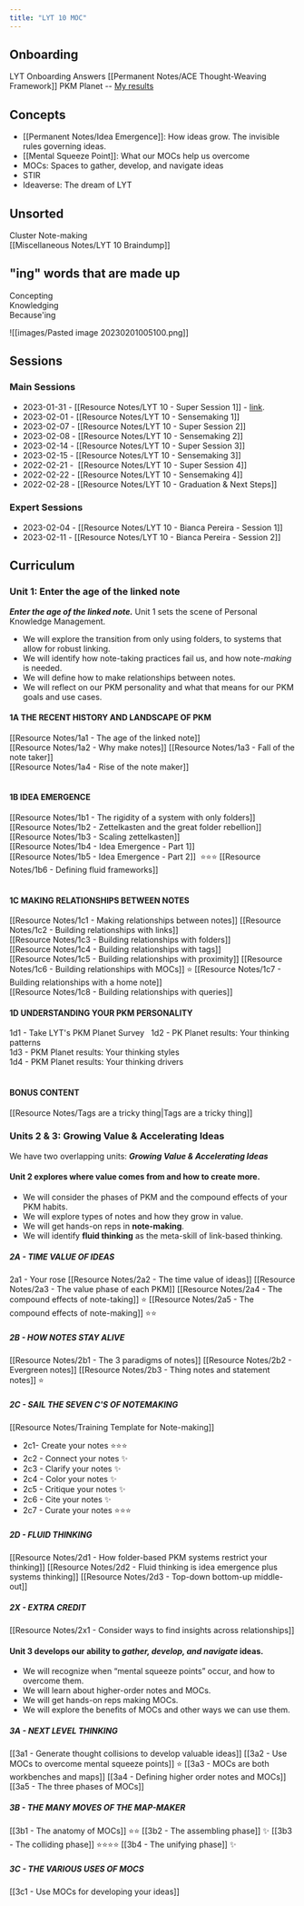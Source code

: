 ```yaml
---
title: "LYT 10 MOC"
---
```

## Onboarding 
LYT Onboarding Answers 
[[Permanent Notes/ACE Thought-Weaving Framework]]
PKM Planet -- [My results](https://www.guidedtrack.com/programs/2tg920z/run?FirstName=Bianca&LastName=Aguilar&DRIVER_memory=17&DRIVER_idea=41&DRIVER_output=34&DRIVER_productivity=19&DRIVER_improvement=33&DRIVER_relationship=15&STYLE_topdown=3&STYLE_bottomup=11) 

## Concepts 
- [[Permanent Notes/Idea Emergence]]: How ideas grow. The invisible rules governing ideas. 
- [[Mental Squeeze Point]]: What our MOCs help us overcome
- MOCs: Spaces to gather, develop, and navigate ideas
- STIR 
- Ideaverse: The dream of LYT

## Unsorted 
Cluster
Note-making  
[[Miscellaneous Notes/LYT 10 Braindump]]

  
## "ing" words that are made up  
Concepting  
Knowledging  
Because'ing  

![[images/Pasted image 20230201005100.png]]
  
  
## Sessions   
### Main Sessions
- 2023-01-31 - [[Resource Notes/LYT 10 - Super Session 1]] - [link]([https://community.linkingyourthinking.com/c/lyt-10-events-recordings/super-session-1](https://community.linkingyourthinking.com/c/lyt-10-events-recordings/super-session-1)).  
- 2023-02-01 - [[Resource Notes/LYT 10 - Sensemaking 1]]    
- 2023-02-07 - [[Resource Notes/LYT 10 - Super Session 2]]   
- 2023-02-08 - [[Resource Notes/LYT 10 - Sensemaking 2]]    
- 2023-02-14 - [[Resource Notes/LYT 10 - Super Session 3]]   
- 2023-02-15 - [[Resource Notes/LYT 10 - Sensemaking 3]]    
- 2022-02-21 -  [[Resource Notes/LYT 10 - Super Session 4]] 
- 2022-02-22 - [[Resource Notes/LYT 10 - Sensemaking 4]]    
- 2022-02-28 - [[Resource Notes/LYT 10 - Graduation & Next Steps]]    

### Expert Sessions
- 2023-02-04 - [[Resource Notes/LYT 10 - Bianca Pereira - Session 1]]
- 2023-02-11 - [[Resource Notes/LYT 10 - Bianca Pereira - Session 2]]
   
## Curriculum    
### Unit 1: **Enter the age of the linked note**
***Enter the age of the linked note.*** Unit 1 sets the scene of Personal Knowledge Management.

-   We will explore the transition from only using folders, to systems that allow for robust linking.
-   We will identify how note-taking practices fail us, and how note-*making* is needed.
-   We will define how to make relationships between notes.
-  We will reflect on our PKM personality and what that means for our PKM goals and use cases.

#### **1A THE RECENT HISTORY AND LANDSCAPE OF PKM** 
[[Resource Notes/1a1 - The age of the linked note]]    
[[Resource Notes/1a2 - Why make notes]] 
[[Resource Notes/1a3 - Fall of the note taker]]    
[[Resource Notes/1a4 - Rise of the note maker]]  
   
#### **1B IDEA EMERGENCE**    
[[Resource Notes/1b1 - The rigidity of a system with only folders]]    
[[Resource Notes/1b2 - Zettelkasten and the great folder rebellion]]    
[[Resource Notes/1b3 - Scaling zettelkasten]]    
[[Resource Notes/1b4 - Idea Emergence - Part 1]]    
[[Resource Notes/1b5 - Idea Emergence - Part 2]]  ⭐⭐⭐
[[Resource Notes/1b6 - Defining fluid frameworks]]    
   
#### **1C MAKING RELATIONSHIPS BETWEEN NOTES**    
[[Resource Notes/1c1 - Making relationships between notes]]
[[Resource Notes/1c2 - Building relationships with links]]    
[[Resource Notes/1c3 - Building relationships with folders]]    
[[Resource Notes/1c4 - Building relationships with tags]]    
[[Resource Notes/1c5 - Building relationships with proximity]]
[[Resource Notes/1c6 - Building relationships with MOCs]] ⭐
[[Resource Notes/1c7 - Building relationships with a home note]]    
[[Resource Notes/1c8 - Building relationships with queries]]    
#### **1D UNDERSTANDING YOUR PKM PERSONALITY**    
1d1 - Take LYT's PKM Planet Survey   
1d2 - PK Planet results: Your thinking patterns    
1d3 - PKM Planet results: Your thinking styles    
1d4 - PKM Planet results: Your thinking drivers    
   
#### **BONUS CONTENT**    
[[Resource Notes/Tags are a tricky thing|Tags are a tricky thing]]

### Units 2 & 3: **Growing Value & Accelerating Ideas**
We have two overlapping units: **_Growing Value & Accelerating Ideas_**

#### Unit 2 explores where **value** comes from and how to create more.
- We will consider the phases of PKM and the compound effects of your PKM habits.
- We will explore types of notes and how they grow in value.
- We will get hands-on reps in **note-making**.
- We will identify **fluid thinking** as the meta-skill of link-based thinking.

##### 2A - TIME VALUE OF IDEAS
2a1 - Your rose
[[Resource Notes/2a2 - The time value of ideas]]
[[Resource Notes/2a3 - The value phase of each PKM]]
[[Resource Notes/2a4 - The compound effects of note-taking]] ⭐
[[Resource Notes/2a5 - The compound effects of note-making]] ⭐⭐

##### 2B - HOW NOTES STAY ALIVE
[[Resource Notes/2b1 - The 3 paradigms of notes]]
[[Resource Notes/2b2 - Evergreen notes]]
[[Resource Notes/2b3 - Thing notes and statement notes]] ⭐

##### 2C - SAIL THE SEVEN C'S OF NOTEMAKING
[[Resource Notes/Training Template for Note-making]] 
- 2c1- Create your notes ⭐⭐⭐
- 2c2 - Connect your notes ✨
- 2c3 - Clarify your notes ✨
- 2c4 - Color your notes ✨
- 2c5 - Critique your notes ✨
- 2c6 - Cite your notes ✨
- 2c7 - Curate your notes ⭐⭐⭐

##### 2D - FLUID THINKING
[[Resource Notes/2d1 - How folder-based PKM systems restrict your thinking]]
[[Resource Notes/2d2 - Fluid thinking is idea emergence plus systems thinking]]
[[Resource Notes/2d3 - Top-down bottom-up middle-out]]

##### 2X - EXTRA CREDIT
[[Resource Notes/2x1 - Consider ways to find insights across relationships]]

#### ﻿Unit 3 develops our ability to _gather, develop, and navigate_ ideas.
- We will recognize when “mental squeeze points” occur, and how to overcome them.
- We will learn about higher-order notes and MOCs.
- We will get hands-on reps making MOCs.
- We will explore the benefits of MOCs and other ways we can use them.

##### 3A - NEXT LEVEL THINKING
[[3a1 - Generate thought collisions to develop valuable ideas]]
[[3a2 - Use MOCs to overcome mental squeeze points]] ⭐
[[3a3 - MOCs are both workbenches and maps]]
[[3a4 - Defining higher order notes and MOCs]]
[[3a5 - The three phases of MOCs]]

##### 3B - THE MANY MOVES OF THE MAP-MAKER
[[3b1 - The anatomy of MOCs]] ⭐⭐
[[3b2 - The assembling phase]] ✨
[[3b3 - The colliding phase]] ⭐⭐⭐⭐
[[3b4 - The unifying phase]] ✨

##### 3C - THE VARIOUS USES OF MOCS
[[3c1 - Use MOCs for developing your ideas]]



